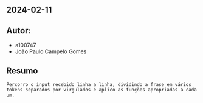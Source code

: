     
## 2024-02-11

## Autor:

- a100747
- João Paulo Campelo Gomes

## Resumo
    Percorro o input recebido linha a linha, dividindo a frase em vários tokens separados por virgulados e aplico as funções apropriadas a cada um.
